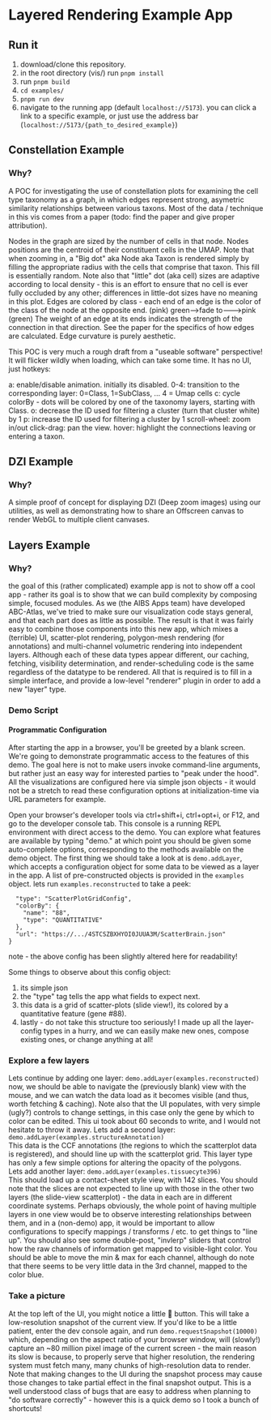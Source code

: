 # Layered Rendering Example App

## Run it

1. download/clone this repository.
2. in the root directory (vis/) run `pnpm install`
3. run `pnpm build`
4. `cd examples/`
5. `pnpm run dev`
6. navigate to the running app (default `localhost://5173`). you can click a link to a specific example, or just use the address bar (`localhost://5173/{path_to_desired_example}`)

## Constellation Example

### Why?

A POC for investigating the use of constellation plots for examining the cell type taxonomy as a graph, in which edges represent strong, asymetric similarity relationships between various taxons.
Most of the data / technique in this vis comes from a paper (todo: find the paper and give proper attribution).

Nodes in the graph are sized by the number of cells in that node. Nodes positions are the centroid of their constituent cells in the UMAP.
Note that when zooming in, a "Big dot" aka Node aka Taxon is rendered simply by filling the appropriate radius with the cells that comprise that taxon. This fill is essentially random. Note also that "little" dot (aka cell) sizes are adaptive according to local density - this is an effort to ensure that no cell is ever fully occluded by any other; differences in little-dot sizes have no meaning in this plot.
Edges are colored by class - each end of an edge is the color of the class of the node at the opposite end. (pink) green-->fade to--->pink (green)
The weight of an edge at its ends indicates the strength of the connection in that direction. See the paper for the specifics of how edges are calculated.
Edge curvature is purely aesthetic.

This POC is very much a rough draft from a "useable software" perspective! It will flicker wildly when loading, which can take some time. It has no UI, just hotkeys:

a: enable/disable animation. initially its disabled.
0-4: transition to the corresponding layer: 0=Class, 1=SubClass, ... 4 = Umap cells
c: cycle colorBy - dots will be colored by one of the taxonomy layers, starting with Class.
o: decrease the ID used for filtering a cluster (turn that cluster white) by 1
p: increase the ID used for filtering a cluster by 1
scroll-wheel: zoom in/out
click-drag: pan the view.
hover: highlight the connections leaving or entering a taxon.

## DZI Example

### Why?

A simple proof of concept for displaying DZI (Deep zoom images) using our utilities, as well as demonstrating how to share an Offscreen canvas to render WebGL to multiple client canvases.

## Layers Example

### Why?

the goal of this (rather complicated) example app is not to show off a cool app - rather its goal is to show that we can build complexity by composing simple, focused modules. As we (the AIBS Apps team) have developed ABC-Atlas, we've tried to make sure our visualization code stays general, and that each part does as little as possible. The result is that it was fairly easy to combine those components into this new app, which mixes a (terrible) UI, scatter-plot rendering, polygon-mesh rendering (for annotations) and multi-channel volumetric rendering into independent layers. Although each of these data types appear different, our caching, fetching, visibility determination, and render-scheduling code is the same regardless of the datatype to be rendered. All that is required is to fill in a simple interface, and provide a low-level "renderer" plugin in order to add a new "layer" type.

### Demo Script

#### Programmatic Configuration

After starting the app in a browser, you'll be greeted by a blank screen. We're going to demonstrate programmatic access to the features of this demo. The goal here is not to make users invoke command-line arguments, but rather just an easy way for interested parties to "peak under the hood". All the visualizations are configured here via simple json objects - it would not be a stretch to read these configuration options at initialization-time via URL parameters for example.

Open your browser's developer tools via ctrl+shift+i, ctrl+opt+i, or F12, and go to the developer console tab. This console is a running REPL environment with direct access to the demo. You can explore what features are available by typing "demo." at which point you should be given some auto-complete options, corresponding to the methods available on the demo object. The first thing we should take a look at is `demo.addLayer`, which accepts a configuration object for some data to be viewed as a layer in the app. A list of pre-constructed objects is provided in the `examples` object. lets run `examples.reconstructed` to take a peek:<BR>

```{
  "type": "ScatterPlotGridConfig",
  "colorBy": {
    "name": "88",
    "type": "QUANTITATIVE"
  },
  "url": "https://.../4STCSZBXHYOI0JUUA3M/ScatterBrain.json"
}
```

note - the above config has been slightly altered here for readability!

Some things to observe about this config object: <BR>

1. its simple json
2. the "type" tag tells the app what fields to expect next.
3. this data is a grid of scatter-plots (slide view!), its colored by a quantitative feature (gene #88).
4. lastly - do not take this structure too seriously! I made up all the layer-config types in a hurry, and we can easily make new ones, compose existing ones, or change anything at all!

### Explore a few layers

Lets continue by adding one layer:
`demo.addLayer(examples.reconstructed)`<BR>
now, we should be able to navigate the (previously blank) view with the mouse, and we can watch the data load as it becomes visible (and thus, worth fetching & caching). Note also that the UI populates, with very simple (ugly?) controls to change settings, in this case only the gene by which to color can be edited. This ui took about 60 seconds to write, and I would not hesitate to throw it away.
Lets add a second layer: `demo.addLayer(examples.structureAnnotation)`<BR>
This data is the CCF annotations (the regions to which the scatterplot data is registered), and should line up with the scatterplot grid. This layer type has only a few simple options for altering the opacity of the polygons.<BR>
Lets add another layer: `demo.addLayer(examples.tissuecyte396)`<BR>
This should load up a contact-sheet style view, with 142 slices. You should note that the slices are not expected to line up with those in the other two layers (the slide-view scatterplot) - the data in each are in different coordinate systems. Perhaps obviously, the whole point of having multiple layers in one view would be to observe interesting relationships between them, and in a (non-demo) app, it would be important to allow configurations to specify mappings / transforms / etc. to get things to "line up". You should also see some double-post, "invlerp" sliders that control how the raw channels of information get mapped to visible-light color. You should be able to move the min & max for each channel, although do note that there seems to be very little data in the 3rd channel, mapped to the color blue.

### Take a picture

At the top left of the UI, you might notice a little 📸 button. This will take a low-resolution snapshot of the current view. If you'd like to be a little patient, enter the dev console again, and run `demo.requestSnapshot(10000)` which, depending on the aspect ratio of your browser window, will (slowly!) capture an ~80 million pixel image of the current screen - the main reason its slow is because, to properly serve that higher resolution, the rendering system must fetch many, many chunks of high-resolution data to render. Note that making changes to the UI during the snapshot process may cause those changes to take partial effect in the final snapshot output. This is a well understood class of bugs that are easy to address when planning to "do software correctly" - however this is a quick demo so I took a bunch of shortcuts!
